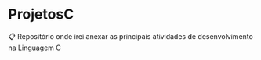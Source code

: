 # ProjetosC
📋 Repositório onde irei anexar as principais atividades de desenvolvimento na Linguagem C

